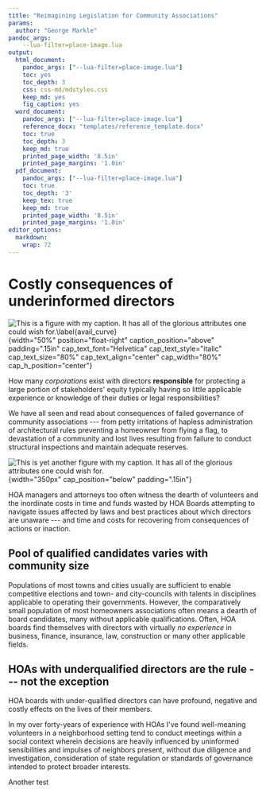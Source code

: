 ```yaml
---
title: "Reimagining Legislation for Community Associations"
params:
  author: "George Markle"
pandoc_args:
    --lua-filter=place-image.lua
output:
  html_document: 
    pandoc_args: ["--lua-filter=place-image.lua"]
    toc: yes
    toc_depth: 3
    css: css-md/mdstyles.css
    keep_md: yes
    fig_caption: yes
  word_document:
    pandoc_args: ["--lua-filter=place-image.lua"]
    reference_docx: "templates/reference_template.docx"
    toc: true
    toc_depth: 3
    keep_md: true
    printed_page_width: '8.5in'
    printed_page_margins: '1.0in'
  pdf_document:
    pandoc_args: ["--lua-filter=place-image.lua"]
    toc: true
    toc_depth: '3'
    keep_tex: true
    keep_md: true
    printed_page_width: '8.5in'
    printed_page_margins: '1.0in'
editor_options: 
  markdown: 
    wrap: 72
---
```


# Costly consequences of underinformed directors

![This is a figure with my caption. It has all of the glorious
attributes one could wish
for.\label{avail_curve}](./images-md/availability-curve-500.png){width="50%"
position="float-right" caption_position="above" padding=".15in"
cap_text_font="Helvetica" cap_text_style="italic" cap_text_size="80%"
cap_text_align="center" cap_width="80%" cap_h_position="center"}

How many *corporations* exist with directors **responsible** for
protecting a large portion of stakeholders' equity typically having so
little applicable experience or knowledge of their duties or legal
responsibilities?

We have all seen and read about consequences of failed governance of
community associations --- from petty irritations of hapless
administration of architectural rules preventing a homeowner from flying
a flag, to devastation of a community and lost lives resulting from
failure to conduct structural inspections and maintain adequate
reserves.

![This is yet another figure with my caption. It has all of the glorious
attributes one could wish
for.](./images-md/availability-curve-500.png){width="350px"
cap_position="below" padding=".15in"}

HOA managers and attorneys too often witness the dearth of volunteers
and the inordinate costs in time and funds wasted by HOA Boards
attempting to navigate issues affected by laws and best practices about
which directors are unaware --- and time and costs for recovering from
consequences of actions or inaction.

## Pool of qualified candidates varies with community size

Populations of most towns and cities usually are sufficient to enable
competitive elections and town- and city-councils with talents in
disciplines applicable to operating their governments. However, the
comparatively small population of most homeowners associations often
means a dearth of board candidates, many without applicable
qualifications. Often, HOA boards find themselves with directors with
virtually *no experience* in business, finance, insurance, law,
construction or many other applicable fields.

## HOAs with underqualified directors are the rule --- not the exception

HOA boards with under-qualified directors can have profound, negative
and costly effects on the lives of their members.

In my over forty-years of experience with HOAs I've found well-meaning
volunteers in a neighborhood setting tend to conduct meetings within a
social context wherein decisions are heavily influenced by uninformed
sensibilities and impulses of neighbors present, without due diligence
and investigation, consideration of state regulation or standards of
governance intended to protect broader interests.

Another test
